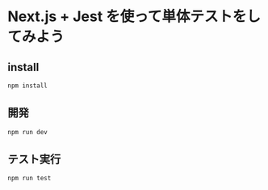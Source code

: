 # Next.js + Jest を使って単体テストをしてみよう

## install

```bash
npm install
```

## 開発

```bash
npm run dev
```

## テスト実行

```bash
npm run test
```
